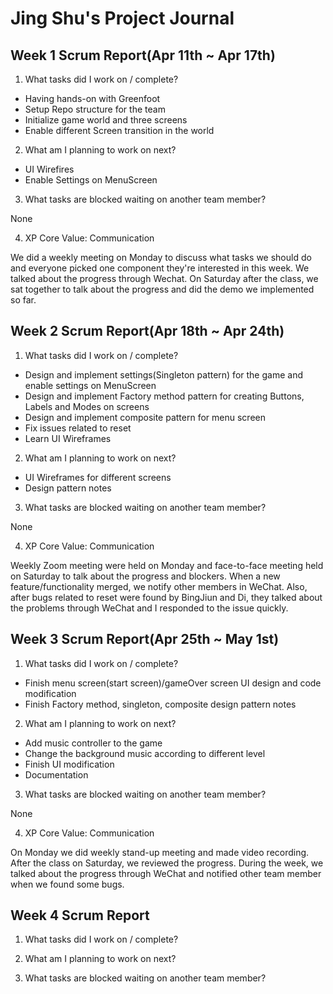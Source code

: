 # Jing Shu's Project Journal

## Week 1 Scrum Report(Apr 11th ~ Apr 17th)
1. What tasks did I work on / complete?
* Having hands-on with Greenfoot
* Setup Repo structure for the team
* Initialize game world and three screens
* Enable different Screen transition in the world

2. What am I planning to work on next?
* UI Wirefires
* Enable Settings on MenuScreen

3. What tasks are blocked waiting on another team member?

None

4. XP Core Value: Communication

We did a weekly meeting on Monday to discuss what tasks we should do and everyone picked one component they're interested in this week. We talked about the progress through Wechat. On Saturday after the class, we sat together to talk about the progress and did the demo we implemented so far.

## Week 2 Scrum Report(Apr 18th ~ Apr 24th)
1. What tasks did I work on / complete?
* Design and implement settings(Singleton pattern) for the game and enable settings on MenuScreen
* Design and implement Factory method pattern for creating Buttons, Labels and Modes on screens
* Design and implement composite pattern for menu screen
* Fix issues related to reset
* Learn UI Wireframes  

2. What am I planning to work on next?
* UI Wireframes for different screens 
* Design pattern notes

3. What tasks are blocked waiting on another team member?

None

4. XP Core Value: Communication

Weekly Zoom meeting were held on Monday and face-to-face meeting held on Saturday to talk about the progress and blockers. When a new feature/functionality merged, we notify other members in WeChat. Also, after bugs related to reset were found by BingJiun and Di, they talked about the problems through WeChat and I responded to the issue quickly.

## Week 3 Scrum Report(Apr 25th ~ May 1st)
1. What tasks did I work on / complete?
* Finish menu screen(start screen)/gameOver screen UI design and code modification 
* Finish Factory method, singleton, composite design pattern notes

2. What am I planning to work on next?
* Add music controller to the game
* Change the background music according to different level
* Finish UI modification
* Documentation

3. What tasks are blocked waiting on another team member?

None

4. XP Core Value: Communication

On Monday we did weekly stand-up meeting and made video recording. After the class on Saturday, we reviewed the progress. During the week, we talked about the progress through WeChat and notified other team member when we found some bugs. 

## Week 4 Scrum Report
1. What tasks did I work on / complete?

2. What am I planning to work on next?

3. What tasks are blocked waiting on another team member?

